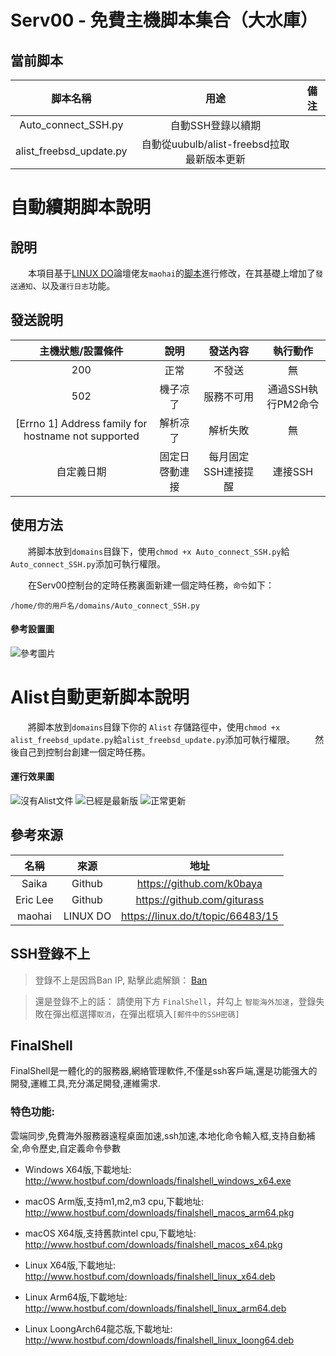 # Serv00 - 免費主機脚本集合（大水庫）
## 當前脚本

|  脚本名稱 |  用途 |備注 |
| :------------: | :------------: | :------------: |
|Auto_connect_SSH.py|自動SSH登錄以續期||
|alist_freebsd_update.py|自動從uubulb/alist-freebsd拉取最新版本更新||

# 自動續期脚本說明

## 說明
　　本項目基于[LINUX DO](https://linux.do)論壇佬友`maohai`的[脚本](https://linux.do/t/topic/66483/15)進行修改，在其基礎上增加了`發送通知`、以及`運行日志`功能。

## 發送說明

|  主機狀態/設置條件 |  說明 |發送內容 |執行動作 |
| :------------: | :------------: | :------------: | :------------: |
|  200 |  正常 |不發送|無|
|   502|  機子凉了 |服務不可用|通過SSH執行PM2命令|
|   [Errno 1] Address family for hostname not supported| 解析凉了  |解析失敗|無|
|  自定義日期 |  固定日啓動連接 |每月固定SSH連接提醒|連接SSH|

## 使用方法

　　將脚本放到`domains`目錄下，使用`chmod +x Auto_connect_SSH.py`給`Auto_connect_SSH.py`添加可執行權限。  
  
　　在Serv00控制台的定時任務裏面新建一個定時任務，`命令`如下：

```shell
/home/你的用戶名/domains/Auto_connect_SSH.py
```

#### 參考設置圖

![參考圖片](https://cdn.linux.do/uploads/default/optimized/3X/f/6/f6516994395858a19637f5acf5baeecec96ea3fa_2_690x445.png)

# Alist自動更新脚本說明

　　將脚本放到`domains`目錄下你的 `Alist` 存儲路徑中，使用`chmod +x alist_freebsd_update.py`給`alist_freebsd_update.py`添加可執行權限。 
　　然後自己到控制台創建一個定時任務。

#### 運行效果圖

  ![沒有Alist文件](https://cdn.linux.do/uploads/default/original/3X/1/f/1f5b378d086d1935cfaf3927c9fc6c33d531eeb7.jpeg)
  ![已經是最新版](https://cdn.linux.do/uploads/default/original/3X/e/7/e72105ffe5f1ee572cca2ded4138472241553bdb.jpeg)
  ![正常更新](https://cdn.linux.do/uploads/default/original/3X/f/5/f58f94d755825005eae30df9dce0ad1f0b661f43.jpeg)
  
## 參考來源

|  名稱 |來源|地址|
| :------------: | :------------: | :------------: |
|Saika|Github|https://github.com/k0baya|
|Eric Lee|Github|https://github.com/giturass|
|maohai|LINUX DO|https://linux.do/t/topic/66483/15|

## SSH登錄不上

> 登錄不上是因爲Ban IP, 點擊此處解鎖： [Ban](https://www.serv00.com/ip_unban/)

> 還是登錄不上的話： 請使用下方 `FinalShell`，幷勾上 `智能海外加速`，登錄失敗在彈出框選擇`取消`，在彈出框填入`[郵件中的SSH密碼]`

## FinalShell

FinalShell是一體化的的服務器,網絡管理軟件,不僅是ssh客戶端,還是功能强大的開發,運維工具,充分滿足開發,運維需求.

### 特色功能:

雲端同步,免費海外服務器遠程桌面加速,ssh加速,本地化命令輸入框,支持自動補全,命令歷史,自定義命令參數

- Windows X64版,下載地址: <http://www.hostbuf.com/downloads/finalshell_windows_x64.exe>

- macOS Arm版,支持m1,m2,m3 cpu,下載地址: <http://www.hostbuf.com/downloads/finalshell_macos_arm64.pkg>

- macOS X64版,支持舊款intel cpu,下載地址: <http://www.hostbuf.com/downloads/finalshell_macos_x64.pkg>

- Linux X64版,下載地址: <http://www.hostbuf.com/downloads/finalshell_linux_x64.deb>

- Linux Arm64版,下載地址: <http://www.hostbuf.com/downloads/finalshell_linux_arm64.deb>

- Linux LoongArch64龍芯版,下載地址: <http://www.hostbuf.com/downloads/finalshell_linux_loong64.deb>

